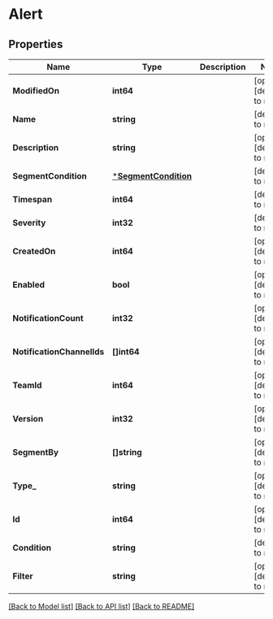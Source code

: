 # Alert

## Properties
Name | Type | Description | Notes
------------ | ------------- | ------------- | -------------
**ModifiedOn** | **int64** |  | [optional] [default to null]
**Name** | **string** |  | [default to null]
**Description** | **string** |  | [optional] [default to null]
**SegmentCondition** | [***SegmentCondition**](SegmentCondition.md) |  | [default to null]
**Timespan** | **int64** |  | [default to null]
**Severity** | **int32** |  | [default to null]
**CreatedOn** | **int64** |  | [optional] [default to null]
**Enabled** | **bool** |  | [optional] [default to null]
**NotificationCount** | **int32** |  | [optional] [default to null]
**NotificationChannelIds** | **[]int64** |  | [optional] [default to null]
**TeamId** | **int64** |  | [optional] [default to null]
**Version** | **int32** |  | [optional] [default to null]
**SegmentBy** | **[]string** |  | [optional] [default to null]
**Type_** | **string** |  | [optional] [default to null]
**Id** | **int64** |  | [optional] [default to null]
**Condition** | **string** |  | [default to null]
**Filter** | **string** |  | [optional] [default to null]

[[Back to Model list]](../README.md#documentation-for-models) [[Back to API list]](../README.md#documentation-for-api-endpoints) [[Back to README]](../README.md)


